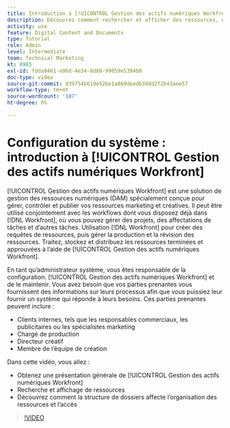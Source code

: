 ```yaml
---
title: Introduction à [!UICONTROL Gestion des actifs numériques Workfront]
description: Découvrez comment rechercher et afficher des ressources, et comment la structure de dossiers affecte l’organisation des ressources et l’accès dans [!UICONTROL Gestion des actifs numériques Workfront].
activity: use
feature: Digital Content and Documents
type: Tutorial
role: Admin
level: Intermediate
team: Technical Marketing
kt: 8965
exl-id: fdda9461-e96d-4e34-8d80-99059e5394b0
doc-type: video
source-git-commit: d39754b619e526e1a869deedb38dd2f2b43aee57
workflow-type: tm+mt
source-wordcount: '187'
ht-degree: 0%

---
```


# Configuration du système : introduction à [!UICONTROL Gestion des actifs numériques Workfront]

[!UICONTROL Gestion des actifs numériques Workfront] est une solution de gestion des ressources numériques (DAM) spécialement conçue pour gérer, contrôler et publier vos ressources marketing et créatives. Il peut être utilisé conjointement avec les workflows dont vous disposez déjà dans [!DNL Workfront], où vous pouvez gérer des projets, des affectations de tâches et d’autres tâches. Utilisation [!DNL Workfront] pour créer des requêtes de ressources, puis gérer la production et la révision des ressources. Traitez, stockez et distribuez les ressources terminées et approuvées à l’aide de [!UICONTROL Gestion des actifs numériques Workfront].


En tant qu’administrateur système, vous êtes responsable de la configuration. [!UICONTROL Gestion des actifs numériques Workfront] et de le maintenir. Vous avez besoin que vos parties prenantes vous fournissent des informations sur leurs processus afin que vous puissiez leur fournir un système qui réponde à leurs besoins. Ces parties prenantes peuvent inclure :

* Clients internes, tels que les responsables commerciaux, les publicitaires ou les spécialistes marketing
* Chargé de production
* Directeur créatif
* Membre de l’équipe de création

Dans cette vidéo, vous allez :

* Obtenez une présentation générale de [!UICONTROL Gestion des actifs numériques Workfront]
* Recherche et affichage de ressources
* Découvrez comment la structure de dossiers affecte l’organisation des ressources et l’accès

>[!VIDEO](https://video.tv.adobe.com/v/335228/?quality=12)
